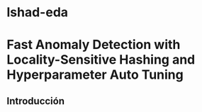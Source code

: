 # lshad-eda
# Fast Anomaly Detection with Locality-Sensitive Hashing and Hyperparameter Auto Tuning
## Introducción
